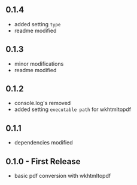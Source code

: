 ## 0.1.4

* added setting `type`
* readme modified

## 0.1.3

* minor modifications
* readme modified

## 0.1.2

* console.log's removed
* added setting `executable path` for wkhtmltopdf

## 0.1.1

* dependencies modified

## 0.1.0 - First Release

* basic pdf conversion with wkhtmltopdf
